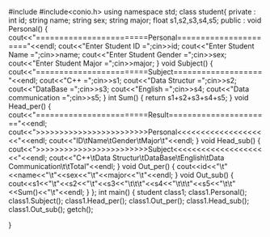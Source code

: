 #include<iostream>
#include<conio.h>
using namespace std;
class student{
	private :
		int id;
		string name;
		string sex;
		string major;
		float s1,s2,s3,s4,s5;
		public :
			void Personal()
			{
				cout<<"========================Personal======================"<<endl;
				cout<<"Enter Student ID =";cin>>id;
				cout<<"Enter Student Name =";cin>>name;
				cout<<"Enter Student Gender =";cin>>sex;
				cout<<"Enter Student Major =";cin>>major;
			}
			void Subject()
			{
				cout<<"========================Subject==================="<<endl;
				cout<<"C++ =";cin>>s1;
				cout<<"Data Structur =";cin>>s2;
				cout<<"DataBase =";cin>>s3;
				cout<<"English =";cin>>s4;
				cout<<"Data communication =";cin>>s5;
			}
			int Sum()
			{
				return s1+s2+s3+s4+s5;
			}
			void Head_per()
			{
				cout<<"========================Result======================"<<endl;
				cout<<">>>>>>>>>>>>>>>>>>>>>>>>Personal<<<<<<<<<<<<<<<<<<<<"<<endl;
				cout<<"ID\tName\tGender\tMajor\t"<<endl;
			}
			void Head_sub()
			{
				cout<<">>>>>>>>>>>>>>>>>>>>>>>>Subject<<<<<<<<<<<<<<<<<<<<<"<<endl;
				cout<<"C++\tData Structur\tDataBase\tEnglish\tData Communication\t\tTotal"<<endl;
			}
			void Out_per()
			{
				cout<<id<<"\t"<<name<<"\t"<<sex<<"\t"<<major<<"\t"<<endl;
			}
			void Out_sub()
			{
				cout<<s1<<"\t"<<s2<<"\t"<<s3<<"\t\t\t"<<s4<<"\t\t\t"<<s5<<"\t\t"<<Sum()<<"\t"<<endl;
			}
};
int main()
{
	student class1;
	class1.Personal();
	class1.Subject();
	class1.Head_per();
	class1.Out_per();
	class1.Head_sub();
	class1.Out_sub();
	getch();
	
}
